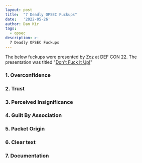 ```yaml
---
layout: post
title:  "7 Deadly OPSEC Fuckups"
date:   '2022-05-26'
author: Dan Kir
tags:   
  - opsec
description: >-
  7 Deadly OPSEC Fuckups
---
```


The below fuckups were presented by Zoz at DEF CON 22.
The presentation was titled "[Don't Fuck It Up!](https://media.defcon.org/DEF%20CON%2022/DEF%20CON%2022%20presentations/DEF%20CON%2022%20-%20Zoz-Dont-Fuck-It-Up.pdf "Don't Fuck It Up!")"

### 1. Overconfidence

### 2. Trust

### 3. Perceived Insignificance

### 4. Guilt By Association

### 5. Packet Origin

### 6. Clear text

### 7. Documentation
